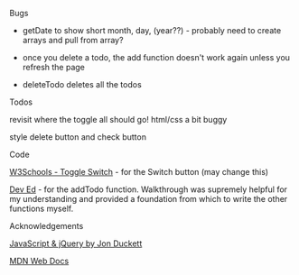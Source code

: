Bugs

- getDate to show short month, day, (year??) - probably need to create arrays and pull from array? 

- once you delete a todo, the add function doesn't work again unless you refresh the page

- deleteTodo deletes all the todos

Todos

revisit where the toggle all should go! html/css a bit buggy

style delete button and check button


Code

[W3Schools - Toggle Switch](https://www.w3schools.com/howto/howto_css_switch.asp) - for the Switch button (may change this)

[Dev Ed](https://www.youtube.com/watch?v=Ttf3CEsEwMQ&t=1996s) - for the addTodo function. Walkthrough was supremely helpful for my understanding and provided a foundation from which to write the other functions myself. 

Acknowledgements

[JavaScript & jQuery by Jon Duckett](https://www.amazon.co.uk/JavaScript-JQuery-Interactive-Front-End-Development/dp/1118531647)

[MDN Web Docs](https://developer.mozilla.org/en-US/)


